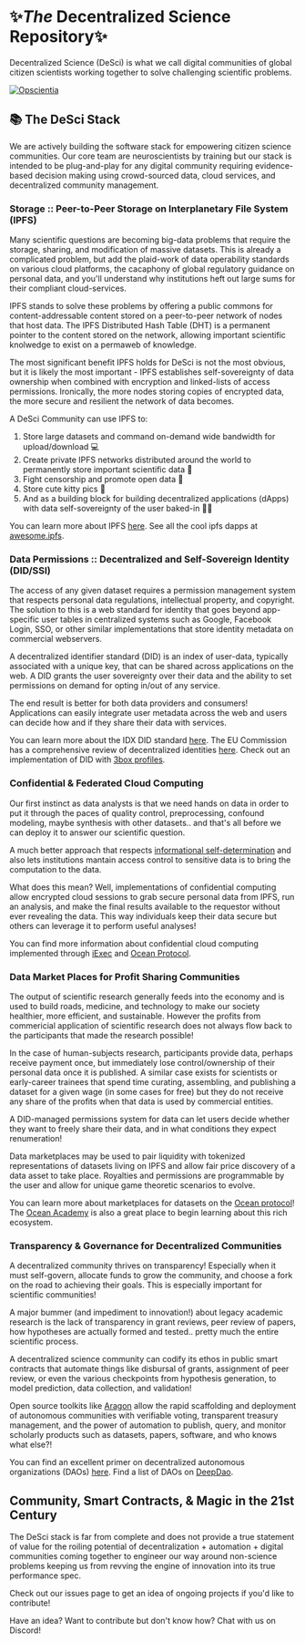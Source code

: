 # ✨*The* Decentralized Science Repository✨
Decentralized Science (DeSci) is what we call digital communities of global citizen scientists working together to solve challenging scientific problems.

[![Opscientia](https://img.shields.io/discord/819266495972507699.svg?label=Discord&logo=Discord&colorB=7289da&style=for-the-badge)](https://discord.gg/S3uDbdFKA9)


## 📚 The DeSci Stack
We are actively building the software stack for empowering citizen science communities. Our core team are neuroscientists by training but our stack is intended to be plug-and-play for any digital community requiring evidence-based decision making using crowd-sourced data, cloud services, and decentralized community management.

### Storage :: Peer-to-Peer Storage on Interplanetary File System (IPFS)
Many scientific questions are becoming big-data problems that require the storage, sharing, and modification of massive datasets. This is already a complicated problem, but add the plaid-work of data operability standards on various cloud platforms, the cacaphony of global regulatory guidance on personal data, and you'll understand why institutions heft out large sums for their compliant cloud-services.

IPFS stands to solve these problems by offering a public commons for content-addressable content stored on a peer-to-peer network of nodes that host data. The IPFS Distributed Hash Table (DHT) is a permanent pointer to the content stored on the network, allowing important scientific knolwedge to exist on a permaweb of knowledge. 

The most significant benefit IPFS holds for DeSci is not the most obvious, but it is likely the most important - IPFS establishes self-sovereignty of data ownership when combined with encryption and linked-lists of access permissions. Ironically, the more nodes storing copies of encrypted data, the more secure and resilient the network of data becomes. 

A DeSci Community can use IPFS to:

1. Store large datasets and command on-demand wide bandwidth for upload/download 💻
2. Create private IPFS networks distributed around the world to permanently store important scientific data 🧪
3. Fight censorship and promote open data 🦾
4. Store cute kitty pics 🥰
5. And as a building block for building decentralized applications (dApps) with data self-sovereignty of the user baked-in ✊🏽

You can learn more about IPFS [here](https://docs.ipfs.io/).
See all the cool ipfs dapps at [awesome.ipfs](https://awesome.ipfs.io/tools/).

### Data Permissions :: Decentralized and Self-Sovereign Identity (DID/SSI)
The access of any given dataset requires a permission management system that respects personal data regulations, intellectual property, and copyright. The solution to this is a web standard for identity that goes beyond app-specific user tables in centralized systems such as Google, Facebook Login, SSO, or other similar implementations that store identity metadata on commercial webservers. 

A decentralized identifier standard (DID) is an index of user-data, typically associated with a unique key, that can be shared across applications on the web. A DID grants the user sovereignty over their data and the ability to set permissions on demand for opting in/out of any service. 

The end result is better for both data providers and consumers! Applications can easily integrate user metadata across the web and users can decide how and if they share their data with services.

You can learn more about the IDX DID standard [here](https://developers.idx.xyz/learn/welcome/). 
The EU Commission has a comprehensive review of decentralized identities [here](https://www.eublockchainforum.eu/sites/default/files/report_identity_v0.9.4.pdf).
Check out an implementation of DID with [3box profiles](https://3box.io/). 

### Confidential & Federated Cloud Computing
Our first instinct as data analysts is that we need hands on data in order to put it through the paces of quality control, preprocessing, confound modeling, maybe synthesis with other datasets.. and that's all before we can deploy it to answer our scientific question.

A much better approach that respects [informational self-determination](https://en.wikipedia.org/wiki/Informational_self-determination#:~:text=Informational%20self%2Ddetermination%20reflects%20Westin's,%E2%80%9D%20(Westin%2C%201970)) and also lets institutions mantain access control to sensitive data is to bring the computation to the data. 

What does this mean? Well, implementations of confidential computing allow encrypted cloud sessions to grab secure personal data from IPFS, run an analysis, and make the final results available to the requestor without ever revealing the data. This way individuals keep their data secure but others can leverage it to perform useful analyses!

You can find more information about confidential cloud computing implemented through [iExec](https://medium.com/iex-ec/how-to-build-a-data-privacy-preserving-app-in-under-1-hour-fb323e7458b) and [Ocean Protocol](https://docs.oceanprotocol.com/concepts/compute-to-data/).

### Data Market Places for Profit Sharing Communities
The output of scientific research generally feeds into the economy and is used to build roads, medicine, and technology to make our society healthier, more efficient, and sustainable. However the profits from commericial application of scientific research does not always flow back to the participants that made the research possible!

In the case of human-subjects research, participants provide data, perhaps receive payment once, but immediately lose control/ownership of their personal data once it is published. A similar case exists for scientists or early-career trainees that spend time curating, assembling, and publishing a dataset for a given wage (in some cases for free) but they do not receive any share of the profits when that data is used by commercial entities.

A DID-managed permissions system for data can let users decide whether they want to freely share their data, and in what conditions they expect renumeration! 

Data marketplaces may be used to pair liquidity with tokenized representations of datasets living on IPFS and allow fair price discovery of a data asset to take place. Royalties and permissions are programmable by the user and allow for unique game theoretic scenarios to evolve.

You can learn more about marketplaces for datasets on the [Ocean protocol](https://oceanprotocol.com/technology/data-tokens)! 
The [Ocean Academy](https://oceanacademy.io/) is also a great place to begin learning about this rich ecosystem.

### Transparency & Governance for Decentralized Communities 
A decentralized community thrives on transparency! Especially when it must self-govern, allocate funds to grow the community, and choose a fork on the road to achieving their goals. This is especially important for scientific communities!

A major bummer (and impediment to innovation!) about legacy academic research is the lack of transparency in grant reviews, peer review of papers, how hypotheses are actually formed and tested.. pretty much the entire scientific process.

A decentralized science community can codify its ethos in public smart contracts that automate things like disbursal of grants, assignment of peer review, or even the various checkpoints from hypothesis generation, to model prediction, data collection, and validation! 

Open source toolkits like [Aragon](https://aragon.org/learn) allow the rapid scaffolding and deployment of autonomous communities with verifiable voting, transparent treasury management, and the power of automation to publish, query, and monitor scholarly products such as datasets, papers, software, and who knows what else?!

You can find an excellent primer on decentralized autonomous organizations (DAOs) [here](https://linda.mirror.xyz/Vh8K4leCGEO06_qSGx-vS5lvgUqhqkCz9ut81WwCP2o).
Find a list of DAOs on [DeepDao](https://deepdao.io/#/deepdao/dashboard).

## Community, Smart Contracts, & Magic in the 21st Century
The DeSci stack is far from complete and does not provide a true statement of value for the roiling potential of decentralization + automation + digital communities coming together to engineer our way around non-science problems keeping us from revving the engine of innovation into its true performance spec.

Check out our issues page to get an idea of ongoing projects if you'd like to contribute! 

Have an idea? Want to contribute but don't know how? Chat with us on Discord!

